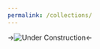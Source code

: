 ```yaml
---
permalink: /collections/
---
```


->![Under Construction](http://setup.orderingonline.com/Content/Images/under-construction.png)<-
